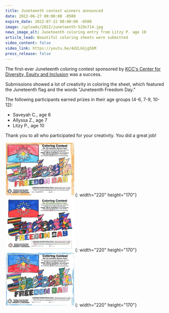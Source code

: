 ```yaml
---
title: Juneteenth contest winners announced
date: 2022-06-27 00:00:00 -0500
expire_date: 2022-07-22 00:00:00 -0500
image: /uploads/2022/juneteenth-529x714.jpg
news_image_alt: Juneteenth coloring entry from Litzy P. age 10
article_lead: Beautiful coloring sheets were submitted
video_content: false
video_link: https://youtu.be/4d2LkGjg5bM
press_release: false
---
```

The first-ever Juneteenth coloring contest sponsored by [KCC's Center for Diversity, Equity and Inclusion](http://www.kcc.edu/edi) was a success.

Submissions showed a lot of creativity in coloring the sheet, which featured the Juneteenth flag and the words "Juneteenth Freedom Day."

The following participants earned prizes in their age groups (4-6, 7-9, 10-12):

* Saveyah C., age 6
* Allyssa Z., age 7
* Litzy P., age 10

Thank you to all who participated for your creativity. You did a great job\!

![](/uploads/2022/juneteenth-saveyahc220x170.jpg){: width="220" height="170"}&nbsp;![](/uploads/2022/juneteenthallyssaz220x170.jpg){: width="220" height="170"}&nbsp;![](/uploads/2022/juneteenth-litzyp220x170.jpg){: width="220" height="170"}

&nbsp;
